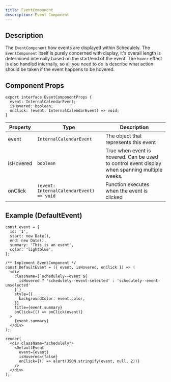 ```yaml
---
title: EventComponent
description: Event Component
---
```


## Description

The `EventComponent` how events are displayed within Schedulely. The `EventComponent` itself is purely concerned with display, it's overall length is determined
internally based on the start/end of the event. The `hover` effect is also handled internally, so all you need to do is describe what action should be taken if
the event happens to be hovered.

## Component Props

```tsx
export interface EventComponentProps {
  event: InternalCalendarEvent;
  isHovered: boolean;
  onClick: (event: InternalCalendarEvent) => void;
}
```

| Property  | Type                                     | Description                                                                                    |
| --------- | ---------------------------------------- | ---------------------------------------------------------------------------------------------- |
| event     | `InternalCalendarEvent`                  | The object that represents this event                                                          |
| isHovered | `boolean`                                | True when event is hovered. Can be used to control event display when spanning multiple weeks. |
| onClick   | `(event: InternalCalendarEvent) => void` | Function executes when the event is clicked                                                    |

## Example (DefaultEvent)

```tsx live=true
const event = {
  id: '1',
  start: new Date(),
  end: new Date(),
  summary: 'This is an event',
  color: 'lightblue',
};

/** Implement EventComponent */
const DefaultEvent = ({ event, isHovered, onClick }) => (
  <div
    className={`schedulely--event ${
      isHovered ? 'schedulely--event-selected' : 'schedulely--event-unselected'
    }`}
    style={{
      backgroundColor: event.color,
    }}
    title={event.summary}
    onClick={() => onClick(event)}
  >
    {event.summary}
  </div>
);

render(
  <div className="schedulely">
    <DefaultEvent
      event={event}
      isHovered={false}
      onClick={() => alert(JSON.stringify(event, null, 2))}
    />
  </div>
);
```
